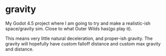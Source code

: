 # gravity
My Godot 4.5 project where I am going to try and make a realistic-ish space/gravity sim. Close to what Outer Wilds has(go play it).

This means very little natural deceleration, and proper-ish gravity. The gravity will hopefully have custom falloff distance and custom max gravity and distance. 

